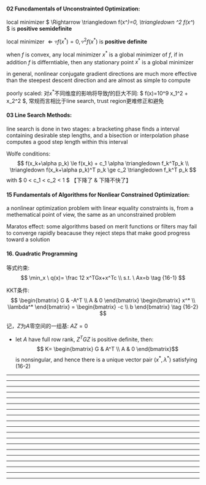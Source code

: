#### 02 Funcdamentals of Unconstrainted Optimization:

local minimizer $ \Rightarrow \triangledown f(x^*)=0, \triangledown ^2 f(x^*) $ is **positive semidefinite**

local minimizer $\Leftarrow \triangledown f(x^*)=0, \triangledown ^2 f(x^*)$ is **positive definite**

when $f$ is convex, any local minimizer $x^*$ is a global minimizer of $f$, if in addition $f$ is differntiable, then any stationary point $x^*$ is a global minimizer

in general, nonlinear conjugate gradient directions are much more effective than the steepest descent direction and are almost as simple to compute

poorly scaled: 对$x^*$不同维度的影响将导致*f*的巨大不同: $ f(x)=10^9 x_1^2 + x_2^2 $, 常规而言相比于line search, trust region更难修正和避免

#### 03 Line Search Methods:

line search is done in two stages: a bracketing phase finds a interval containing desirable step lengths, and a bisection or interpolation phase computes a good step length within this interval

Wolfe conditions:
$$ f(x_k+\alpha p_k) \le f(x_k) + c_1 \alpha \triangledown f_k^Tp_k \\
\triangledown f(x_k+\alpha p_k)^T p_k \ge c_2 \triangledown f_k^T p_k $$
with $ 0 < c_1 < c_2 < 1 $ 【下降了 & 下降不快了】

#### 15 Fundamentals of Algorithms for Nonliear Constrained Optimization:

a nonlinear optimization problem with linear equality constraints is, from a methematical point of view, the same as an unconstrained problem

Maratos effect: some algorithms based on merit functions or filters may fail to converge rapidly beacause they reject steps that make good progress toward a solution

#### 16. Quadratic Programming

等式约束:
$$ \min_x \ q(x)= \frac 12 x^TGx+x^Tc \\
s.t. \ Ax=b
\tag {16-1}
$$

KKT条件:
$$ \begin{bmatrix} G & -A^T \\ A & 0 \end{bmatrix}
\begin{bmatrix} x^* \\ \lambda^* \end{bmatrix} = \begin{bmatrix} -c \\ b \end{bmatrix}
\tag {16-2}
$$

记，$Z$为$A$零空间的一组基: $AZ=0$
* let $A$ have full row rank, $Z^TGZ$ is positive definite, then:
$$ K= \begin{bmatrix} G & A^T \\ A & 0 \end{bmatrix}$$
is nonsingular, and hence there is a unique vector pair $(x^*, \lambda^*)$ satisfying (16-2)



























---
---
---
---
---
---
---
---
---
---
---
---
---
---
---
---
---
---
---

